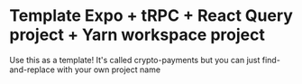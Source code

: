 
# Template Expo + tRPC + React Query project + Yarn workspace project

Use this as a template! It's called crypto-payments but you can just find-and-replace with your own project name
